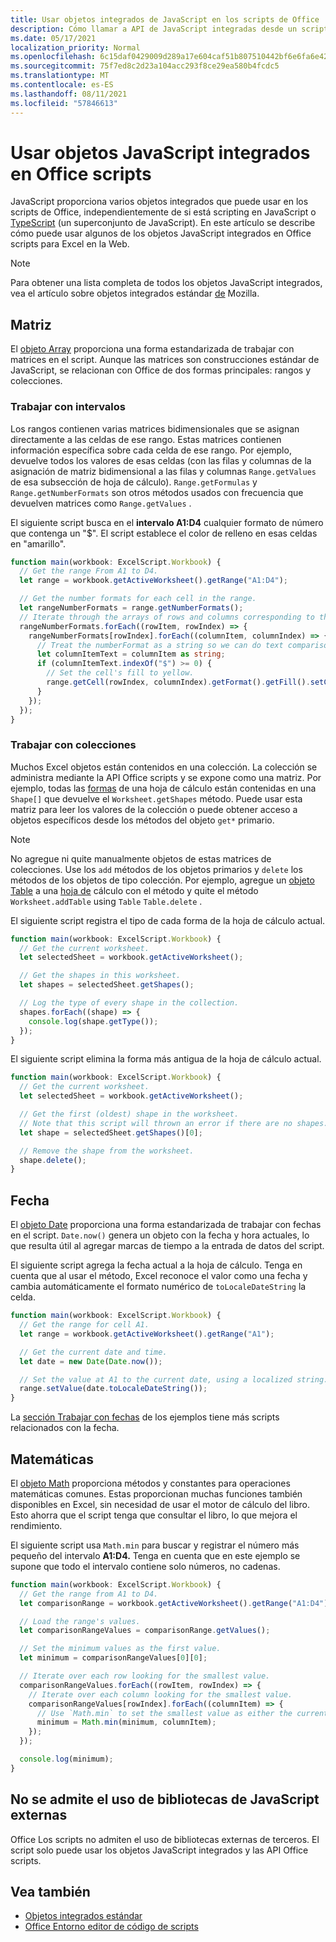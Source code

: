 ```yaml
---
title: Usar objetos integrados de JavaScript en los scripts de Office
description: Cómo llamar a API de JavaScript integradas desde un script Office en Excel en la Web.
ms.date: 05/17/2021
localization_priority: Normal
ms.openlocfilehash: 6c15daf0429009d289a17e604caf51b807510442bf6e6fa6e42c85d7457f6164
ms.sourcegitcommit: 75f7ed8c2d23a104acc293f8ce29ea580b4fcdc5
ms.translationtype: MT
ms.contentlocale: es-ES
ms.lasthandoff: 08/11/2021
ms.locfileid: "57846613"
---
```

# <a name="use-built-in-javascript-objects-in-office-scripts"></a>Usar objetos JavaScript integrados en Office scripts

JavaScript proporciona varios objetos integrados que puede usar en los scripts de Office, independientemente de si está scripting en JavaScript o [TypeScript](../overview/code-editor-environment.md) (un superconjunto de JavaScript). En este artículo se describe cómo puede usar algunos de los objetos JavaScript integrados en Office scripts para Excel en la Web.

> [!NOTE]
> Para obtener una lista completa de todos los objetos JavaScript integrados, vea el artículo sobre objetos integrados estándar [de](https://developer.mozilla.org/docs/Web/JavaScript/Reference/Global_Objects) Mozilla.

## <a name="array"></a>Matriz

El [objeto Array](https://developer.mozilla.org/docs/Web/JavaScript/Reference/Global_Objects/Array) proporciona una forma estandarizada de trabajar con matrices en el script. Aunque las matrices son construcciones estándar de JavaScript, se relacionan con Office de dos formas principales: rangos y colecciones.

### <a name="work-with-ranges"></a>Trabajar con intervalos

Los rangos contienen varias matrices bidimensionales que se asignan directamente a las celdas de ese rango. Estas matrices contienen información específica sobre cada celda de ese rango. Por ejemplo, devuelve todos los valores de esas celdas (con las filas y columnas de la asignación de matriz bidimensional a las filas y columnas `Range.getValues` de esa subsección de hoja de cálculo). `Range.getFormulas` y `Range.getNumberFormats` son otros métodos usados con frecuencia que devuelven matrices como `Range.getValues` .

El siguiente script busca en el **intervalo A1:D4** cualquier formato de número que contenga un "$". El script establece el color de relleno en esas celdas en "amarillo".

```TypeScript
function main(workbook: ExcelScript.Workbook) {
  // Get the range From A1 to D4.
  let range = workbook.getActiveWorksheet().getRange("A1:D4");

  // Get the number formats for each cell in the range.
  let rangeNumberFormats = range.getNumberFormats();
  // Iterate through the arrays of rows and columns corresponding to those in the range.
  rangeNumberFormats.forEach((rowItem, rowIndex) => {
    rangeNumberFormats[rowIndex].forEach((columnItem, columnIndex) => {
      // Treat the numberFormat as a string so we can do text comparisons.
      let columnItemText = columnItem as string;
      if (columnItemText.indexOf("$") >= 0) {
        // Set the cell's fill to yellow.
        range.getCell(rowIndex, columnIndex).getFormat().getFill().setColor("yellow");
      }
    });
  });
}
```

### <a name="work-with-collections"></a>Trabajar con colecciones

Muchos Excel objetos están contenidos en una colección. La colección se administra mediante la API Office scripts y se expone como una matriz. Por ejemplo, todas las [formas](/javascript/api/office-scripts/excelscript/excelscript.shape) de una hoja de cálculo están contenidas en una `Shape[]` que devuelve el `Worksheet.getShapes` método. Puede usar esta matriz para leer los valores de la colección o puede obtener acceso a objetos específicos desde los métodos del objeto `get*` primario.

> [!NOTE]
> No agregue ni quite manualmente objetos de estas matrices de colecciones. Use los `add` métodos de los objetos primarios y `delete` los métodos de los objetos de tipo colección. Por ejemplo, agregue un [objeto Table](/javascript/api/office-scripts/excelscript/excelscript.table) a una [hoja de](/javascript/api/office-scripts/excelscript/excelscript.worksheet) cálculo con el método y quite el método `Worksheet.addTable` using `Table` `Table.delete` .

El siguiente script registra el tipo de cada forma de la hoja de cálculo actual.

```TypeScript
function main(workbook: ExcelScript.Workbook) {
  // Get the current worksheet.
  let selectedSheet = workbook.getActiveWorksheet();

  // Get the shapes in this worksheet.
  let shapes = selectedSheet.getShapes();

  // Log the type of every shape in the collection.
  shapes.forEach((shape) => {
    console.log(shape.getType());
  });
}
```

El siguiente script elimina la forma más antigua de la hoja de cálculo actual.

```Typescript
function main(workbook: ExcelScript.Workbook) {
  // Get the current worksheet.
  let selectedSheet = workbook.getActiveWorksheet();

  // Get the first (oldest) shape in the worksheet.
  // Note that this script will thrown an error if there are no shapes.
  let shape = selectedSheet.getShapes()[0];

  // Remove the shape from the worksheet.
  shape.delete();
}
```

## <a name="date"></a>Fecha

El [objeto Date](https://developer.mozilla.org/docs/Web/JavaScript/Reference/Global_Objects/Date) proporciona una forma estandarizada de trabajar con fechas en el script. `Date.now()` genera un objeto con la fecha y hora actuales, lo que resulta útil al agregar marcas de tiempo a la entrada de datos del script.

El siguiente script agrega la fecha actual a la hoja de cálculo. Tenga en cuenta que al usar el método, Excel reconoce el valor como una fecha y cambia automáticamente el formato numérico de `toLocaleDateString` la celda.

```TypeScript
function main(workbook: ExcelScript.Workbook) {
  // Get the range for cell A1.
  let range = workbook.getActiveWorksheet().getRange("A1");

  // Get the current date and time.
  let date = new Date(Date.now());

  // Set the value at A1 to the current date, using a localized string.
  range.setValue(date.toLocaleDateString());
}
```

La [sección Trabajar con fechas](../resources/samples/excel-samples.md#dates) de los ejemplos tiene más scripts relacionados con la fecha.

## <a name="math"></a>Matemáticas

El [objeto Math](https://developer.mozilla.org/docs/Web/JavaScript/Reference/Global_Objects/Math) proporciona métodos y constantes para operaciones matemáticas comunes. Estas proporcionan muchas funciones también disponibles en Excel, sin necesidad de usar el motor de cálculo del libro. Esto ahorra que el script tenga que consultar el libro, lo que mejora el rendimiento.

El siguiente script usa `Math.min` para buscar y registrar el número más pequeño del intervalo **A1:D4.** Tenga en cuenta que en este ejemplo se supone que todo el intervalo contiene solo números, no cadenas.

```TypeScript
function main(workbook: ExcelScript.Workbook) {
  // Get the range from A1 to D4.
  let comparisonRange = workbook.getActiveWorksheet().getRange("A1:D4");

  // Load the range's values.
  let comparisonRangeValues = comparisonRange.getValues();

  // Set the minimum values as the first value.
  let minimum = comparisonRangeValues[0][0];

  // Iterate over each row looking for the smallest value.
  comparisonRangeValues.forEach((rowItem, rowIndex) => {
    // Iterate over each column looking for the smallest value.
    comparisonRangeValues[rowIndex].forEach((columnItem) => {
      // Use `Math.min` to set the smallest value as either the current cell's value or the previous minimum.
      minimum = Math.min(minimum, columnItem);
    });
  });

  console.log(minimum);
}

```

## <a name="use-of-external-javascript-libraries-is-not-supported"></a>No se admite el uso de bibliotecas de JavaScript externas

Office Los scripts no admiten el uso de bibliotecas externas de terceros. El script solo puede usar los objetos JavaScript integrados y las API Office scripts.

## <a name="see-also"></a>Vea también

- [Objetos integrados estándar](https://developer.mozilla.org/docs/Web/JavaScript/Reference/Global_Objects)
- [Office Entorno editor de código de scripts](../overview/code-editor-environment.md)
